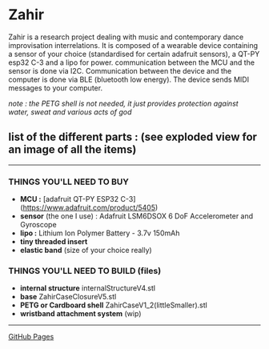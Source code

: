 # Zahir
Zahir is a research project dealing with music and contemporary dance improvisation interrelations. 
It is composed of a wearable device containing a sensor of your choice (standardised for certain adafruit sensors), a QT-PY esp32 C-3 and a lipo for power.
communication between the MCU and the sensor is done via I2C. Communication between the device and the computer is done via BLE (bluetooth low energy). The device sends MIDI messages to your computer. 

*note : the PETG shell is not needed, it just provides protection against water, sweat and various acts of god*

## list of the different parts : (see exploded view for an image of all the items)
---------------------------------------------
### THINGS YOU'LL NEED TO **BUY**

+ **MCU :** [adafruit QT-PY ESP32 C-3] (https://www.adafruit.com/product/5405)
+ **sensor** (the one I use) : Adafruit LSM6DSOX 6 DoF Accelerometer and Gyroscope
+ **lipo :** Lithium Ion Polymer Battery - 3.7v 150mAh
+ **tiny threaded insert**
+ **elastic band** (size of your choice really)

### THINGS YOU'LL NEED TO **BUILD** (files)

+ **internal structure** internalStructureV4.stl
+ **base** ZahirCaseClosureV5.stl
+ **PETG or Cardboard shell** ZahirCaseV1_2(littleSmaller).stl
+ **wristband attachment system** (wip)

---------------------------------------------
[GitHub Pages](https://pages.github.com/)
